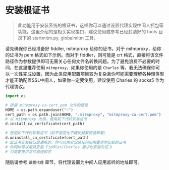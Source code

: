 # 安装根证书

> 此功能用于安装系统的根证书，这样你可以通过设置代理实现中间人抓包等功能。这里介绍的是相关实现接口，建议使用或参考已经封装好的 tools 目录下的 startmitm.py, globalmitm 工具。

请先确保你已经准备好 fiddler, mitmproxy 给你的证书，对于 mitmproxy，给你的证书为 pem 格式如下示例。而对于 fiddler，则可能是 crt 格式，直接将该文件路径作为参数提供即可无需关心任何文件名转换问题。为了避免浪费不必要的时间，在这里推荐使用 `mitmproxy`，如果你使用的是 `Charles` 等，我无法确保你可以一次性完成设置，因为此类应用配置项目较为复杂且你可能需要理解各种理类型才能正确配置SSL中间人，如果你一定要使用，建议使用 Charles 的 socks5 作为代理协议。

```python
import os

# 拼接 mitmproxy-ca-cert.pem 文件的路径
HOME = os.path.expanduser("~")
cert_path = os.path.join(HOME, ".mitmproxy", "mitmproxy-ca-cert.pem")
# 以 mitmproxy 为例，使用如下代码安装证书
d.install_ca_certificate(cert_path)

# 使用如下代码卸载证书（如不常变化不建议频繁安装卸载）
d.uninstall_ca_certificate(cert_path)
# 此证书安装接口是通用的，你可以用它安装任何应用要求你安装的证书
# 你同样可以用其安装 Fiddler/Charles 要求你安装的证书
# 只需要提供文件路径即可
```

随后请参考 `设置代理` 章节，将代理设置为中间人应用监听的地址即可。
